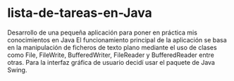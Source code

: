# lista-de-tareas-en-Java
Desarrollo de una pequeña aplicación para poner en práctica mis conocimientos en Java
El funcionamiento principal de la aplicación se basa en la manipulación de ficheros de texto plano mediante el uso de clases como File, FileWrite, BufferedWriter, FileReader y BufferedReader entre otras.
Para la interfaz gráfica de usuario decidí usar el paquete de Java Swing.
